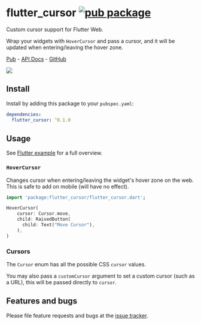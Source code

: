 # flutter_cursor [![pub package](https://img.shields.io/pub/v/flutter_cursor.svg)](https://pub.dev/packages/flutter_cursor)

Custom cursor support for Flutter Web.

Wrap your widgets with `HoverCursor` and pass a cursor, and it will be updated when entering/leaving the hover zone.

[Pub](https://pub.dev/packages/flutter_cursor) - [API Docs](https://pub.dev/documentation/flutter_cursor/latest/) - [GitHub](https://github.com/Cretezy/flutter_cursor)

![](https://i.imgur.com/3taZC6C.png)

## Install

Install by adding this package to your `pubspec.yaml`:

```yaml
dependencies:
  flutter_cursor: ^0.1.0
```

## Usage 

See [Flutter example](https://github.com/Cretezy/flutter_cursor/blob/master/example/flutter_cursor_example.dart) for a full overview.

### `HoverCursor`

Changes cursor when entering/leaving the widget's hover zone on the web. This is safe to add on mobile (will have no effect).

```dart
import 'package:flutter_cursor/flutter_cursor.dart';

HoverCursor(
    cursor: Cursor.move,
    child: RaisedButton(
      child: Text("Move Cursor"),
    ),
)
```

### Cursors

The `Cursor` enum has all the possible CSS `cursor` values.

You may also pass a `customCursor` argument to set a custom cursor (such as a URL), this will be passed directly to `cursor`.

## Features and bugs

Please file feature requests and bugs at the [issue tracker](https://github.com/Cretezy/flutter_cursor/issues).
